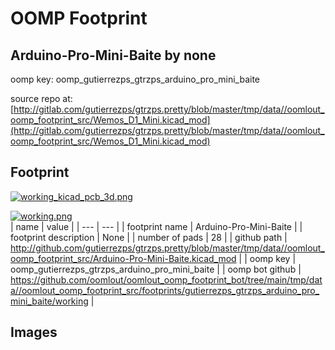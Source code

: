 # OOMP Footprint  
## Arduino-Pro-Mini-Baite  by none  
  
oomp key: oomp_gutierrezps_gtrzps_arduino_pro_mini_baite  
  
source repo at: [http://gitlab.com/gutierrezps/gtrzps.pretty/blob/master/tmp/data//oomlout_oomp_footprint_src/Wemos_D1_Mini.kicad_mod](http://gitlab.com/gutierrezps/gtrzps.pretty/blob/master/tmp/data//oomlout_oomp_footprint_src/Wemos_D1_Mini.kicad_mod)  
## Footprint  
  
[![working_kicad_pcb_3d.png](working_kicad_pcb_3d_600.png)](working_kicad_pcb_3d.png)  
  
[![working.png](working_600.png)](working.png)  
| name | value | 
| --- | --- | 
| footprint name | Arduino-Pro-Mini-Baite | 
| footprint description | None | 
| number of pads | 28 | 
| github path | http://github.com/gutierrezps/gtrzps.pretty/blob/master/tmp/data//oomlout_oomp_footprint_src/Arduino-Pro-Mini-Baite.kicad_mod | 
| oomp key | oomp_gutierrezps_gtrzps_arduino_pro_mini_baite | 
| oomp bot github | https://github.com/oomlout/oomlout_oomp_footprint_bot/tree/main/tmp/data//oomlout_oomp_footprint_src/footprints/gutierrezps_gtrzps_arduino_pro_mini_baite/working | 
## Images  
